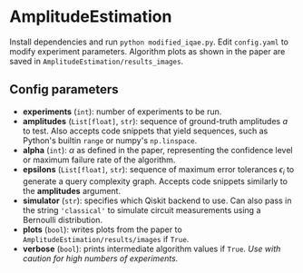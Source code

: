 # AmplitudeEstimation

Install dependencies and run `python modified_iqae.py`. Edit `config.yaml` to modify experiment parameters. Algorithm plots as shown in the paper are saved in `AmplitudeEstimation/results_images`.


## Config parameters
- **experiments** (`int`): number of experiments to be run.
- **amplitudes** (`List[float]`, `str`): sequence of ground-truth amplitudes $a$ to test. Also accepts code snippets that yield sequences, such as Python's builtin `range` or numpy's `np.linspace`.
- **alpha** (`int`): $\alpha$ as defined in the paper, representing the confidence level or maximum failure rate of the algorithm.
- **epsilons** (`List[float]`, `str`): sequence of maximum error tolerances $\epsilon_i$ to generate a query complexity graph. Accepts code snippets similarly to the **amplitudes** argument.
- **simulator** (`str`): specifies which Qiskit backend to use. Can also pass in the string `'classical'` to simulate circuit measurements using a Bernoulli distribution.
- **plots** (`bool`): writes plots from the paper to `AmplitudeEstimation/results/images` if `True`.
- **verbose** (`bool`): prints intermediate algorithm values if `True`. *Use with caution for high numbers of experiments.*

<!-- 
## Cite this work
If you find our work useful, please consider using the following citation:
```
``` -->
